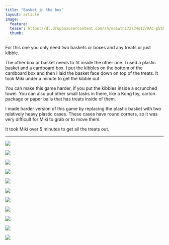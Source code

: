 ```yaml
---
title: "Basket in the box"
layout: article
image:
  feature:
  teaser: https://dl.dropboxusercontent.com/sh/ea1wtnz7z734o12/AAC-pV19GYO5KXyejrM7HBhva/aktivointi/kori-laatikossa/DSC45276-245px.jpg
  thumb:
---
```


For this one you only need two baskets or boxes and any treats or just kibble.

The other box or basket needs to fit inside the other one. I used a plastic basket and a cardboard box. I put the kibbles on the bottom of the cardboard box and then I laid the basket face down on top of the treats. It took Miki under a minute to get the kibble out.

You can make this game harder, if you put the kibbles inside a scrunched towel. You can also put other small tasks in there, like a Kong toy, carton package or paper balls that has treats inside of them.

I made harder version of this game by replacing the plastic basket with two relatively heavy plastic cases. These cases have round corners, so it was very difficult for Miki to grab or to move them.

It took Miki over 5 minutes to get all the treats out.

---

[![](https://dl.dropboxusercontent.com/sh/ea1wtnz7z734o12/AADbhqlNsdFies1-08V0KF2pa/aktivointi/kori-laatikossa/DSC45195-800px.jpg)](https://dl.dropboxusercontent.com/sh/ea1wtnz7z734o12/AACMYciivTwZ9yIqc9LleJD_a/aktivointi/kori-laatikossa/DSC45195.jpg)

[![](https://dl.dropboxusercontent.com/sh/ea1wtnz7z734o12/AABtRrrnNWxSUZ4bASw11_dHa/aktivointi/kori-laatikossa/DSC45080-800px.jpg)](https://dl.dropboxusercontent.com/sh/ea1wtnz7z734o12/AABccIiqFXi-umneBIMJM4DVa/aktivointi/kori-laatikossa/DSC45080.jpg)

[![](https://dl.dropboxusercontent.com/sh/ea1wtnz7z734o12/AAAn5ujXQyudjcDcedVuAiHha/aktivointi/kori-laatikossa/DSC45152-800px.jpg)](https://dl.dropboxusercontent.com/sh/ea1wtnz7z734o12/AAAw6SvGLrOp4KoHqyKCoqsUa/aktivointi/kori-laatikossa/DSC45152.jpg)

[![](https://dl.dropboxusercontent.com/sh/ea1wtnz7z734o12/AACZEDPr10UR6CTZLB4Ve6v1a/aktivointi/kori-laatikossa/DSC45154-800px.jpg)](https://dl.dropboxusercontent.com/sh/ea1wtnz7z734o12/AAC_XQ33rBwTGKxHFiY9RIcoa/aktivointi/kori-laatikossa/DSC45154.jpg)

[![](https://dl.dropboxusercontent.com/sh/ea1wtnz7z734o12/AAC_WySGy-VCMNOB4o6voP_ia/aktivointi/kori-laatikossa/DSC45181-800px.jpg)](https://dl.dropboxusercontent.com/sh/ea1wtnz7z734o12/AADB_8UiaUvW5EnkMR1yM3Dka/aktivointi/kori-laatikossa/DSC45181.jpg)

[![](https://dl.dropboxusercontent.com/sh/ea1wtnz7z734o12/AAB5ho08Q_RcgW72XCLKW8HIa/aktivointi/kori-laatikossa/DSC45228-800px.jpg)](https://dl.dropboxusercontent.com/sh/ea1wtnz7z734o12/AACjciHTUAbkfIi9dcUf03Gla/aktivointi/kori-laatikossa/DSC45228.jpg)

[![](https://dl.dropboxusercontent.com/sh/ea1wtnz7z734o12/AACwgMRS6DRdCpaN4jioIDi3a/aktivointi/kori-laatikossa/DSC45276-800px.jpg)](https://dl.dropboxusercontent.com/sh/ea1wtnz7z734o12/AAAj0yTJW1REOCtMnGne7F0Ta/aktivointi/kori-laatikossa/DSC45276.jpg)

[![](https://dl.dropboxusercontent.com/sh/ea1wtnz7z734o12/AADAVrrwAPKSkygeG88yMeo6a/aktivointi/kori-laatikossa/DSC48671-800px.jpg)](https://dl.dropboxusercontent.com/sh/ea1wtnz7z734o12/AADBBKSB5TbKE85U9dmfeKj5a/aktivointi/kori-laatikossa/DSC48671.jpg)

[![](https://dl.dropboxusercontent.com/sh/ea1wtnz7z734o12/AAD4OqFkdKXATtv9MTiNdx2-a/aktivointi/kori-laatikossa/DSC48676-800px.jpg)](https://dl.dropboxusercontent.com/sh/ea1wtnz7z734o12/AACNMGmDkMBOKwff_-qwg-jca/aktivointi/kori-laatikossa/DSC48676.jpg)

[![](https://dl.dropboxusercontent.com/sh/ea1wtnz7z734o12/AACUn0-40IzSGdv_5OiYDCgna/aktivointi/kori-laatikossa/DSC48732-800px.jpg)](https://dl.dropboxusercontent.com/sh/ea1wtnz7z734o12/AACMBuGciw08gcjhOAV17psSa/aktivointi/kori-laatikossa/DSC48732.jpg)

[![](https://dl.dropboxusercontent.com/sh/ea1wtnz7z734o12/AADXEmBG0N4w4RRL189pUVWza/aktivointi/kori-laatikossa/DSC48682-800px.jpg)](https://dl.dropboxusercontent.com/sh/ea1wtnz7z734o12/AADX7lUF4XOnoFPbB7Ba4K9pa/aktivointi/kori-laatikossa/DSC48682.jpg)
